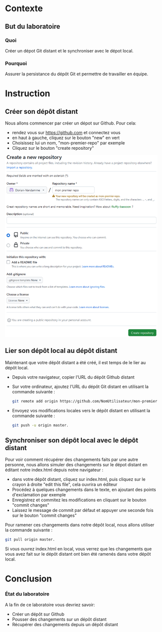 # Contexte
## But du laboratoire
### Quoi

Créer un dépot Git distant et le synchroniser avec le dépot local.

### Pourquoi

Assurer la persistance du dépôt Git et permettre de travailler en équipe.

# Instruction

## Créer son dépôt distant

Nous allons commencer par créer un dépot sur Github.
Pour cela:
- rendez vous sur https://github.com et connectez vous
- en haut à gauche, cliquez sur le bouton "new" en vert
- Choisissez lui un nom, "mon-premier-repo" par exemple
- Cliquez sur le bouton "create repository"

![images](/images/lab3_create_repo.png)

## Lier son dépôt local au dépôt distant

Maintenant que votre dépôt distant a été créé, il est temps de le lier au dépôt local.
- Depuis votre navigateur, copier l'URL du dépôt Github distant

- Sur votre ordinateur, ajoutez l'URL du dépôt Git distant en utilisant la commande suivante : 
  ```bash
  git remote add origin https://github.com/NomUtilisateur/mon-premier-repo.git.
  ```

- Envoyez vos modifications locales vers le dépôt distant en utilisant la commande suivante : 
  ```bash
  git push -u origin master.
  ```

## Synchroniser son dépôt local avec le dépôt distant

Pour voir comment récupérer des changements faits par une autre personne, nous allons simuler des changements sur le dépot distant en éditant notre index.html depuis notre navigateur :
- dans votre dépôt distant, cliquez sur index.html, puis cliquez sur le crayon à droite "edit this file", cela ouvrira un éditeur
- Procédez à quelques changements dans le texte, en ajoutant des points d'exclamation par exemple
- Enregistrez et commitez les modifications en cliquant sur le bouton "commit changes"
- Laissez le message de commit par défaut et appuyer une seconde fois sur le bouton "commit changes"

Pour ramener ces changements dans notre dépôt local, nous allons utiliser la commande suivante : 
```bash
git pull origin master.
```

Si vous ouvrez index.html en local, vous verrez que les changements que vous avez fait sur le dépôt distant ont bien été ramenés dans votre dépôt local.

# Conclusion
### État du laboratoire 
A la fin de ce laboratoire vous devriez savoir:
- Créer un dépôt sur Github
- Pousser des changements sur un dépôt distant
- Récupérer des changements depuis un dépôt distant